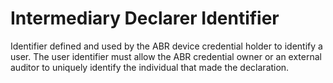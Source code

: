 # Intermediary Declarer Identifier
Identifier defined and used by the ABR device credential holder to identify a user.  The user identifier must allow the ABR credential owner or an external auditor to uniquely identify the individual that made the declaration.